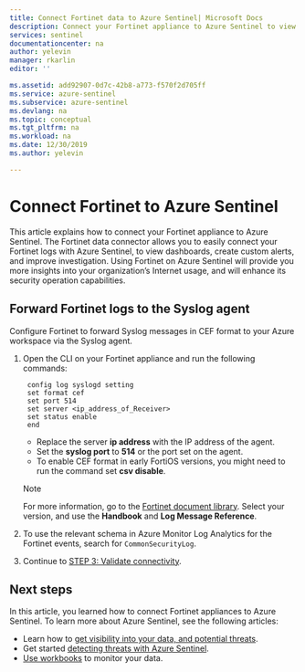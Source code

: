 ```yaml
---
title: Connect Fortinet data to Azure Sentinel| Microsoft Docs
description: Connect your Fortinet appliance to Azure Sentinel to view dashboards, create custom alerts, and improve investigation. 
services: sentinel
documentationcenter: na
author: yelevin
manager: rkarlin
editor: ''

ms.assetid: add92907-0d7c-42b8-a773-f570f2d705ff
ms.service: azure-sentinel
ms.subservice: azure-sentinel
ms.devlang: na
ms.topic: conceptual
ms.tgt_pltfrm: na
ms.workload: na
ms.date: 12/30/2019
ms.author: yelevin

---
```

# Connect Fortinet to Azure Sentinel



This article explains how to connect your Fortinet appliance to Azure Sentinel. The Fortinet data connector allows you to easily connect your Fortinet logs with Azure Sentinel, to view dashboards, create custom alerts, and improve investigation. Using Fortinet on Azure Sentinel will provide you more insights into your organization’s Internet usage, and will enhance its security operation capabilities.​ 


 
## Forward Fortinet logs to the Syslog agent

Configure Fortinet to forward Syslog messages in CEF format to your Azure workspace via the Syslog agent.

1. Open the CLI on your Fortinet appliance and run the following commands:

        config log syslogd setting
        set format cef
        set port 514
        set server <ip_address_of_Receiver>
        set status enable
        end

    - Replace the server **ip address** with the IP address of the agent.
    - Set the **syslog port** to **514** or the port set on the agent.
    - To enable CEF format in early FortiOS versions, you might need to run the command set **csv disable**.
 
   > [!NOTE] 
   > For more information, go to the [Fortinet document library](https://aka.ms/asi-syslog-fortinet-fortinetdocumentlibrary). Select your version, and use the **Handbook** and **Log Message Reference**.

1. To use the relevant schema in Azure Monitor Log Analytics for the Fortinet events, search for `CommonSecurityLog`.

1. Continue to [STEP 3: Validate connectivity](connect-cef-verify.md).


## Next steps
In this article, you learned how to connect Fortinet appliances to Azure Sentinel. To learn more about Azure Sentinel, see the following articles:
- Learn how to [get visibility into your data, and potential threats](quickstart-get-visibility.md).
- Get started [detecting threats with Azure Sentinel](tutorial-detect-threats-built-in.md).
- [Use workbooks](tutorial-monitor-your-data.md) to monitor your data.


